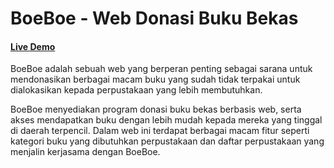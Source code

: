 # BoeBoe - Web Donasi Buku Bekas
#### <a href="https://boeboe-web.github.io/web-pt1/index.php"><p>Live Demo</p></a>

BoeBoe adalah sebuah web yang berperan penting sebagai sarana untuk mendonasikan berbagai macam buku yang sudah tidak terpakai untuk dialokasikan kepada perpustakaan yang lebih membutuhkan.

BoeBoe menyediakan program donasi buku bekas berbasis web, serta akses mendapatkan buku dengan lebih mudah kepada mereka yang tinggal di daerah terpencil. Dalam web ini terdapat berbagai macam fitur seperti kategori buku yang dibutuhkan perpustakaan dan daftar perpustakaan yang menjalin kerjasama dengan BoeBoe.
